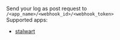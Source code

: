 Send your log as post request to `/<app_name>/<webhook_id>/<webhook_token>` <br>
Supported apps:
- [stalwart](https://stalw.art/docs/telemetry/webhooks/) 
